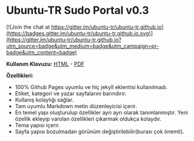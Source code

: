 Ubuntu-TR Sudo Portal v0.3
===========================

[![Join the chat at https://gitter.im/ubuntu-tr/ubuntu-tr.github.io](https://badges.gitter.im/ubuntu-tr/ubuntu-tr.github.io.svg)](https://gitter.im/ubuntu-tr/ubuntu-tr.github.io?utm_source=badge&utm_medium=badge&utm_campaign=pr-badge&utm_content=badge)

**Kullanım Klavuzu:** [HTML](https://ubuntu-tr.github.io/sudo) - [PDF](https://ubuntu-tr.github.io/assets/post/sudo/sudo.pdf)

**Özellikleri:**

- 100% Github Pages uyumlu ve hiç jekyll eklentisi kullanılmadı.
- Etiket, kategori ve yazar sayfalarını barındırır.
- Kullanış kolaylığı sağlar.
- Tam uyumlu Markdown metin düzenleyicisi içerir.
- En temel yapı oluşturulup özellikler ayrı ayrı olarak tanımlanmıştır. Yeni özellik ekleyip varolan özellikleri çıkarmak oldukça kolaydır.
- Tema yapısı içerir.
- Sayfa yapısı bozulmadan görünüm değiştirilebilir(burası çok önemli).
